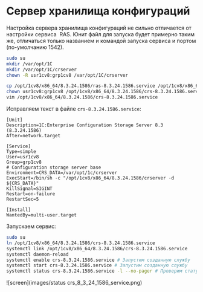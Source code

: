 # Сервер хранилища конфигураций
Настройка сервера хранилища конфигураций не сильно отличается от настройки сервиса  RAS. Юнит файл для запуска будет примерно таким же, отличаться только названием и командой запуска сервиса и портом (по-умолчанию 1542).
```BASH
sudo su
mkdir /var/opt/1C
mkdir /var/opt/1C/crserver
chown -R usr1cv8:grp1cv8 /var/opt/1C/crserver

cp /opt/1cv8/x86_64/8.3.24.1586/ras-8.3.24.1586.service /opt/1cv8/x86_64/8.3.24.1586/crs-8.3.24.1586.service
chown usr1cv8:grp1cv8 /opt/1cv8/x86_64/8.3.24.1586/crs-8.3.24.1586.service
vim /opt/1cv8/x86_64/8.3.24.1586/crs-8.3.24.1586.service
```
Исправляем текст в файле `crs-8.3.24.1586.service`:
```Text
[Unit]
Description=1C:Enterprise Configuration Storage Server 8.3 (8.3.24.1586)
After=network.target

[Service]
Type=simple
User=usr1cv8
Group=grp1cv8
# Configuration storage server base
Environment=CRS_DATA=/var/opt/1c/crserver
ExecStart=/bin/sh -c "/opt/1cv8/x86_64/8.3.24.1586/crserver -d ${CRS_DATA}"
KillSignal=SIGINT
Restart=on-failure
RestartSec=5

[Install]
WantedBy=multi-user.target
```
Запускаем сервис:
```BASH
sudo su
ln /opt/1cv8/x86_64/8.3.24.1586/crs-8.3.24.1586.service
systemctl link /opt/1cv8/x86_64/8.3.24.1586/crs-8.3.24.1586.service
systemctl daemon-reload
systemctl enable crs-8.3.24.1586.service # Запустим созданную службу
systemctl start crs-8.3.24.1586.service # Запустим созданную службу
systemctl status crs-8.3.24.1586.service -l --no-pager # Проверим статус новой службы
```

![screen](images/status crs_8_3_24_1586_service.png)
